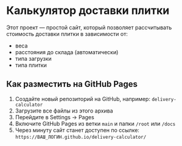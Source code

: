 # Калькулятор доставки плитки

Этот проект — простой сайт, который позволяет рассчитывать стоимость доставки плитки в зависимости от:
- веса
- расстояния до склада (автоматически)
- типа загрузки
- типа плитки

## Как разместить на GitHub Pages

1. Создайте новый репозиторий на GitHub, например: `delivery-calculator`
2. Загрузите все файлы из этого архива
3. Перейдите в Settings → Pages
4. Включите GitHub Pages из ветки `main` и папки `/root` или `/docs`
5. Через минуту сайт станет доступен по ссылке:  
   `https://ВАШ_ЛОГИН.github.io/delivery-calculator/`
